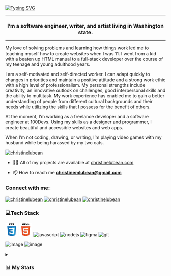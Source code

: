 [![Typing SVG](https://readme-typing-svg.herokuapp.com?font=Red+Hat+Mono&size=24&duration=1500&color=DB7B7B&vCenter=true&multiline=true&width=435&lines=Hi%2C+%F0%9F%91%8B;+I'm+Christine+LuBean)](https://git.io/typing-svg)
<hr>
<h3 align="center">I’m a software engineer, writer, and artist living in Washington state.</h3>
<hr>
<p align="left"> My love of solving problems and learning how things work led me to teaching myself how to create websites when I was 11. I went from a kid with a beaten up HTML manual to a full-stack developer over the course of my teenage and young adulthood years.</p>

<div align="left">
<p align="left">I am a self-motivated and self-directed worker. I can adapt quickly to changes in priorities and maintain a positive attitude and a strong work ethic with a high level of professionalism. My personal strengths include creativity, an innovative outlook on challenges, good interpersonal skills and the ability to multitask. My work experience has enabled me to gain a better understanding of people from different cultural backgrounds and their needs while utilizing the skills that I possess for the benefit of others.</p>

<p align="left"> At the moment, I’m working as a freelance developer and a software engineer at 100Devs. Using my skills as a designer and programmer, I create beautiful and accessible websites and web apps.</p>

<p align="left"> When I’m not coding, drawing, or writing, I’m playing video games with my husband while being harassed by my two cats.</p>


<p align="left"> <a href="https://twitter.com/christinelubean" target="blank"><img src="https://img.shields.io/twitter/follow/christinelubean?logo=twitter&style=for-the-badge" alt="christinelubean" /></a> </p>


- 👨‍💻 All of my projects are available at [christinelubean.com](christinelubean.com)

- 📫 How to reach me **christinemlubean@gmail.com**
  


<h3 align="left">Connect with me:</h3>
<p align="left">
<a href="https://twitter.com/christinelubean" target="blank"><img align="center" src="https://raw.githubusercontent.com/rahuldkjain/github-profile-readme-generator/master/src/images/icons/Social/twitter.svg" alt="christinelubean" height="30" width="40" /></a>
<a href="https://linkedin.com/in/christinelubean" target="blank"><img align="center" src="https://raw.githubusercontent.com/rahuldkjain/github-profile-readme-generator/master/src/images/icons/Social/linked-in-alt.svg" alt="christinelubean" height="30" width="40" /></a>
<a href="https://instagram.com/christinelubean" target="blank"><img align="center" src="https://raw.githubusercontent.com/rahuldkjain/github-profile-readme-generator/master/src/images/icons/Social/instagram.svg" alt="christinelubean" height="30" width="40" /></a>
</p>

<h3 align="left">💻Tech Stack</h3>
<p align="left">
  <img src="https://raw.githubusercontent.com/devicons/devicon/master/icons/css3/css3-original-wordmark.svg" alt="css3" width="40" height="40"/>
  <img src="https://raw.githubusercontent.com/devicons/devicon/master/icons/html5/html5-original-wordmark.svg" alt="html5" width="40" height="40"/>
  <img src="https://cdn.jsdelivr.net/gh/devicons/devicon/icons/javascript/javascript-original.svg" alt="javascript" width="40" height="40" /> 
  <img src="https://cdn.jsdelivr.net/gh/devicons/devicon/icons/nodejs/nodejs-original.svg" alt="nodejs" width="40" height="40" />
  <img src="https://www.vectorlogo.zone/logos/figma/figma-icon.svg" alt="figma" width="40" height="40"/> 
  <img src="https://www.vectorlogo.zone/logos/git-scm/git-scm-icon.svg" alt="git" width="40" height="40"/>        
</p>


  ![image](https://svgshare.com/i/Zhy.svg)
  ![image](https://svgshare.com/i/ZhY.svg)
 

<details> 
  <summary><h3>📊 My Stats</h3></summary>
  
[![](https://visitcount.itsvg.in/api?id=christinelubean&icon=0&color=11)](https://visitcount.itsvg.in)  

![](https://www.codewars.com/users/ChristineLuBean/badges/small)
  
![](https://github-readme-stats.vercel.app/api/top-langs/?username=christinelubean&theme=midnight-purple&hide_border=false&include_all_commits=false&count_private=false&layout=compact)


![](https://github-readme-stats.vercel.app/api?username=christinelubean&theme=midnight-purple&hide_border=false&include_all_commits=false&count_private=false) ![](https://github-readme-streak-stats.herokuapp.com/?user=christinelubean&theme=midnight-purple&hide_border=false)
    
</details>
